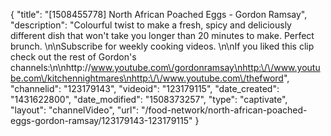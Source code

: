 {
    "title": "[1508455778] North African Poached Eggs - Gordon Ramsay",
    "description": "Colourful twist to make a fresh, spicy and deliciously different dish that won't take you longer than 20 minutes to make.  Perfect brunch. \n\nSubscribe for weekly cooking videos. \n\nIf you liked this clip check out the rest of Gordon's channels:\n\nhttp:\/\/www.youtube.com\/gordonramsay\nhttp:\/\/www.youtube.com\/kitchennightmares\nhttp:\/\/www.youtube.com\/thefword",
    "channelid": "123179143",
    "videoid": "123179115",
    "date_created": "1431622800",
    "date_modified": "1508373257",
    "type": "captivate",
    "layout": "channelVideo",
    "url": "\/food-network\/north-african-poached-eggs-gordon-ramsay\/123179143-123179115"
}